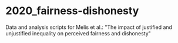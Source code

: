 # 2020_fairness-dishonesty
Data and analysis scripts for Melis et al.: "The impact of justified and unjustified inequality on perceived fairness and dishonesty"
